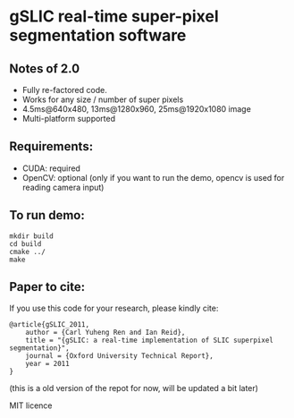 # gSLIC real-time super-pixel segmentation software
## Notes of 2.0
- Fully re-factored code.
- Works for any size / number of super pixels
- 4.5ms@640x480, 13ms@1280x960, 25ms@1920x1080 image
- Multi-platform supported

## Requirements:
- CUDA: required
- OpenCV: optional (only if you want to run the demo, opencv is used for reading camera input) 

## To run demo:
```
mkdir build
cd build
cmake ../
make
```
## Paper to cite:
If you use this code for your research, please kindly cite:
```
@article{gSLIC_2011,
	author = {Carl Yuheng Ren and Ian Reid},
	title = "{gSLIC: a real-time implementation of SLIC superpixel segmentation}",
	journal = {Oxford University Technical Report},
	year = 2011
}
```
(this is a old version of the repot for now, will be updated a bit later)

MIT licence
